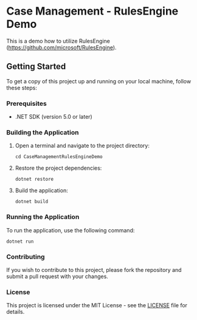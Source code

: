 # Case Management - RulesEngine Demo

This is a demo how to utilize RulesEngine (https://github.com/microsoft/RulesEngine).

## Getting Started

To get a copy of this project up and running on your local machine, follow these steps:

### Prerequisites

- .NET SDK (version 5.0 or later)

### Building the Application

1. Open a terminal and navigate to the project directory:
   ```
   cd CaseManagementRulesEngineDemo
   ```

2. Restore the project dependencies:
   ```
   dotnet restore
   ```

3. Build the application:
   ```
   dotnet build
   ```

### Running the Application

To run the application, use the following command:
```
dotnet run
```

### Contributing

If you wish to contribute to this project, please fork the repository and submit a pull request with your changes.

### License

This project is licensed under the MIT License - see the [LICENSE](LICENSE) file for details.
